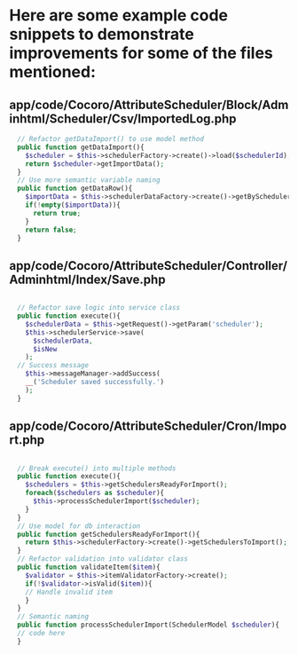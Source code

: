 # Here are some example code snippets to demonstrate improvements for some of the files mentioned:

## app/code/Cocoro/AttributeScheduler/Block/Adminhtml/Scheduler/Csv/ImportedLog.php

```php
  // Refactor getDataImport() to use model method
  public function getDataImport(){
    $scheduler = $this->schedulerFactory->create()->load($schedulerId);
    return $scheduler->getImportData();
  }
  // Use more semantic variable naming
  public function getDataRow(){
    $importData = $this->schedulerDataFactory->create()->getBySchedulerId($schedulerId);
    if(!empty($importData)){
      return true;
    }
    return false;
  }

```

## app/code/Cocoro/AttributeScheduler/Controller/Adminhtml/Index/Save.php
```php

  // Refactor save logic into service class
  public function execute(){
    $schedulerData = $this->getRequest()->getParam('scheduler');
    $this->schedulerService->save(
      $schedulerData,
      $isNew
    );
  // Success message
    $this->messageManager->addSuccess(
    __('Scheduler saved successfully.')
    );
  }
```

## app/code/Cocoro/AttributeScheduler/Cron/Import.php
```php

  // Break execute() into multiple methods
  public function execute(){
    $schedulers = $this->getSchedulersReadyForImport();
    foreach($schedulers as $scheduler){
      $this->processSchedulerImport($scheduler);
    }
  }
  // Use model for db interaction
  public function getSchedulersReadyForImport(){
    return $this->schedulerFactory->create()->getSchedulersToImport();
  }
  // Refactor validation into validator class
  public function validateItem($item){
    $validator = $this->itemValidatorFactory->create();
    if(!$validator->isValid($item)){
    // Handle invalid item
    }
  }
  // Semantic naming
  public function processSchedulerImport(SchedulerModel $scheduler){
  // code here
  }
```